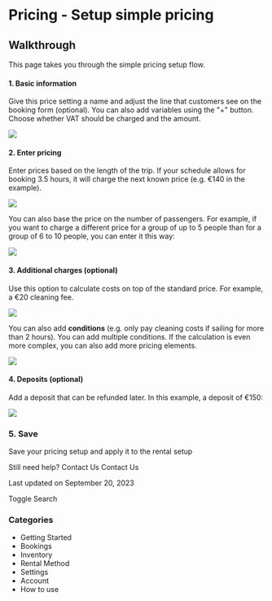 Pricing - Setup simple pricing
==============================

Walkthrough
-----------

This page takes you through the simple pricing setup flow.

#### 1. Basic information

Give this price setting a name and adjust the line that customers see on the booking form (optional). You can also add variables using the "+" button. Choose whether VAT should be charged and the amount.

![](https://d33v4339jhl8k0.cloudfront.net/docs/assets/5ec3f479042863474d1b00dc/images/6216191d1173d072c69fae08/file-z7tYHS9YMW.png)

#### 2. Enter pricing

Enter prices based on the length of the trip. If your schedule allows for booking 3.5 hours, it will charge the next known price (e.g. €140 in the example).

![](https://d33v4339jhl8k0.cloudfront.net/docs/assets/5ec3f479042863474d1b00dc/images/621619581173d072c69fae0b/file-jR0O1GcYRX.png)

You can also base the price on the number of passengers. For example, if you want to charge a different price for a group of up to 5 people than for a group of 6 to 10 people, you can enter it this way:

![](https://d33v4339jhl8k0.cloudfront.net/docs/assets/5ec3f479042863474d1b00dc/images/62163172efb7ce7c73442fa2/file-BO1vNJPpez.png)

#### 3. Additional charges (optional)

Use this option to calculate costs on top of the standard price. For example, a €20 cleaning fee.

![](https://d33v4339jhl8k0.cloudfront.net/docs/assets/5ec3f479042863474d1b00dc/images/62163acaefb7ce7c73442fd9/file-UCdBPWEPym.png)

You can also add **conditions** (e.g. only pay cleaning costs if sailing for more than 2 hours). You can add multiple conditions. If the calculation is even more complex, you can also add more pricing elements.

![](https://d33v4339jhl8k0.cloudfront.net/docs/assets/5ec3f479042863474d1b00dc/images/62163a981173d072c69faed5/file-XyNbFioGoM.png)

#### 4. Deposits (optional)

Add a deposit that can be refunded later. In this example, a deposit of €150:

![](https://d33v4339jhl8k0.cloudfront.net/docs/assets/5ec3f479042863474d1b00dc/images/62164393efb7ce7c7344301a/file-BCN98KZq4w.png)

### 5. Save

Save your pricing setup and apply it to the rental setup

Still need help?
Contact Us
Contact Us

Last updated on September 20, 2023






Toggle Search

### Categories

* Getting Started
* Bookings
* Inventory
* Rental Method
* Settings
* Account
* How to use